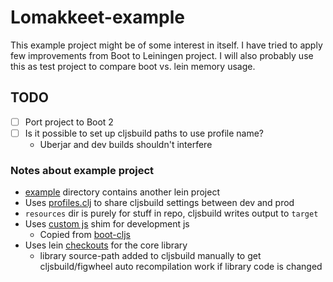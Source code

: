 # Lomakkeet-example

This example project might be of some interest in itself. I have tried to
apply few improvements from Boot to Leiningen project. I will also probably
use this as test project to compare boot vs. lein memory usage.

## TODO

- [ ] Port project to Boot 2
- [ ] Is it possible to set up cljsbuild paths to use profile name?
  - Uberjar and dev builds shouldn't interfere

### Notes about example project

- [example](./example) directory contains another lein project
- Uses [profiles.clj](./example/profiles.clj) to share cljsbuild settings between dev and prod
- `resources` dir is purely for stuff in repo, cljsbuild writes output to `target`
- Uses [custom js](./example/resources/public/js/app.js) shim for development js
  - Copied from [boot-cljs][boot-cljs]
- Uses lein [checkouts](./example/checkouts) for the core library
  - library source-path added to cljsbuild manually to get cljsbuild/figwheel
  auto recompilation work if library code is changed

[boot-cljs]: https://github.com/adzerk/boot-cljs
